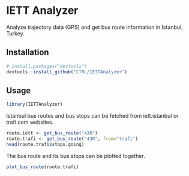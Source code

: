 # IETT Analyzer
Analyze trajectory data (GPS) and get bus route information in Istanbul, Turkey.

Installation
------------

``` r
# install.packages("devtools")
devtools::install_github("CTNL/IETTAnalyzer")
```

Usage
-----

``` r
library(IETTAnalyzer)
```
Istanbul bus routes and bus stops can be fetched from iett.istanbul or trafi.com websites.
``` r
route.iett <- get_bus_route("43R")
route.trafi <- get_bus_route("43R", from="trafi")
head(route.trafi$stops.going)
```

The bus route and its bus stops can be plotted together.
``` r
plot_bus_route(route.trafi)
```
